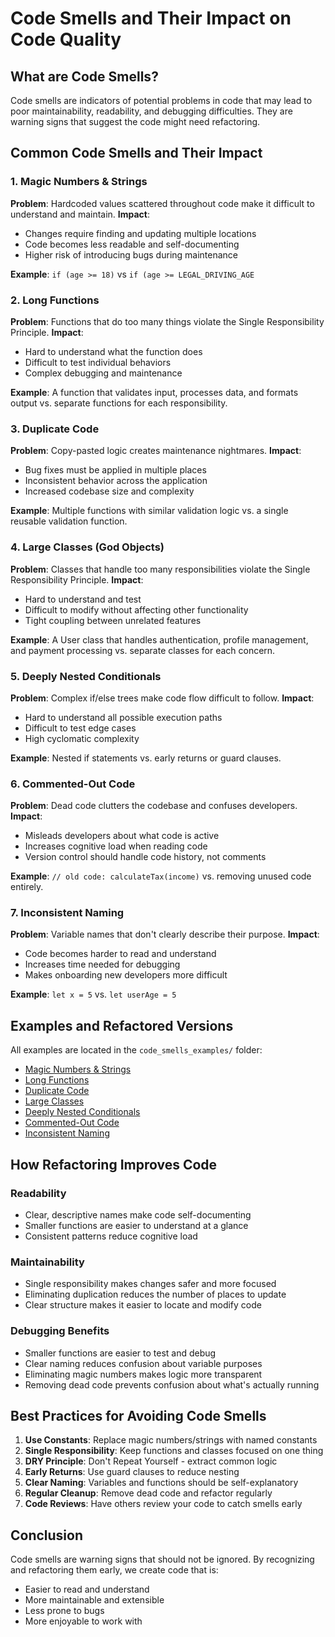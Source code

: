 # Code Smells and Their Impact on Code Quality

## What are Code Smells?

Code smells are indicators of potential problems in code that may lead to poor maintainability, readability, and debugging difficulties. They are warning signs that suggest the code might need refactoring.

## Common Code Smells and Their Impact

### 1. Magic Numbers & Strings
**Problem**: Hardcoded values scattered throughout code make it difficult to understand and maintain.
**Impact**: 
- Changes require finding and updating multiple locations
- Code becomes less readable and self-documenting
- Higher risk of introducing bugs during maintenance

**Example**: `if (age >= 18)` vs `if (age >= LEGAL_DRIVING_AGE`

### 2. Long Functions
**Problem**: Functions that do too many things violate the Single Responsibility Principle.
**Impact**:
- Hard to understand what the function does
- Difficult to test individual behaviors
- Complex debugging and maintenance

**Example**: A function that validates input, processes data, and formats output vs. separate functions for each responsibility.

### 3. Duplicate Code
**Problem**: Copy-pasted logic creates maintenance nightmares.
**Impact**:
- Bug fixes must be applied in multiple places
- Inconsistent behavior across the application
- Increased codebase size and complexity

**Example**: Multiple functions with similar validation logic vs. a single reusable validation function.

### 4. Large Classes (God Objects)
**Problem**: Classes that handle too many responsibilities violate the Single Responsibility Principle.
**Impact**:
- Hard to understand and test
- Difficult to modify without affecting other functionality
- Tight coupling between unrelated features

**Example**: A User class that handles authentication, profile management, and payment processing vs. separate classes for each concern.

### 5. Deeply Nested Conditionals
**Problem**: Complex if/else trees make code flow difficult to follow.
**Impact**:
- Hard to understand all possible execution paths
- Difficult to test edge cases
- High cyclomatic complexity

**Example**: Nested if statements vs. early returns or guard clauses.

### 6. Commented-Out Code
**Problem**: Dead code clutters the codebase and confuses developers.
**Impact**:
- Misleads developers about what code is active
- Increases cognitive load when reading code
- Version control should handle code history, not comments

**Example**: `// old code: calculateTax(income)` vs. removing unused code entirely.

### 7. Inconsistent Naming
**Problem**: Variable names that don't clearly describe their purpose.
**Impact**:
- Code becomes harder to read and understand
- Increases time needed for debugging
- Makes onboarding new developers more difficult

**Example**: `let x = 5` vs. `let userAge = 5`

## Examples and Refactored Versions

All examples are located in the `code_smells_examples/` folder:

- [Magic Numbers & Strings](code_smells_examples/01_magic_numbers.js)
- [Long Functions](code_smells_examples/02_long_functions.js)
- [Duplicate Code](code_smells_examples/03_duplicate_code.js)
- [Large Classes](code_smells_examples/04_large_classes.js)
- [Deeply Nested Conditionals](code_smells_examples/05_nested_conditionals.js)
- [Commented-Out Code](code_smells_examples/06_commented_code.js)
- [Inconsistent Naming](code_smells_examples/07_inconsistent_naming.js)

## How Refactoring Improves Code

### Readability
- Clear, descriptive names make code self-documenting
- Smaller functions are easier to understand at a glance
- Consistent patterns reduce cognitive load

### Maintainability
- Single responsibility makes changes safer and more focused
- Eliminating duplication reduces the number of places to update
- Clear structure makes it easier to locate and modify code

### Debugging Benefits
- Smaller functions are easier to test and debug
- Clear naming reduces confusion about variable purposes
- Eliminating magic numbers makes logic more transparent
- Removing dead code prevents confusion about what's actually running

## Best Practices for Avoiding Code Smells

1. **Use Constants**: Replace magic numbers/strings with named constants
2. **Single Responsibility**: Keep functions and classes focused on one thing
3. **DRY Principle**: Don't Repeat Yourself - extract common logic
4. **Early Returns**: Use guard clauses to reduce nesting
5. **Clear Naming**: Variables and functions should be self-explanatory
6. **Regular Cleanup**: Remove dead code and refactor regularly
7. **Code Reviews**: Have others review your code to catch smells early

## Conclusion

Code smells are warning signs that should not be ignored. By recognizing and refactoring them early, we create code that is:
- Easier to read and understand
- More maintainable and extensible
- Less prone to bugs
- More enjoyable to work with

